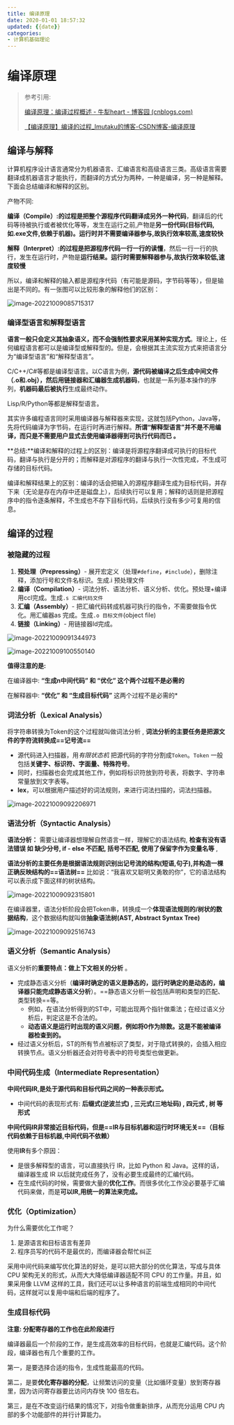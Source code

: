 ```yaml
---
title: 编译原理
date: 2020-01-01 18:57:32
updated: {{date}}
categories: 
- 计算机基础理论
---
```




# 编译原理

> 参考引用:
>
> [编译原理：编译过程概述 - 牛犁heart - 博客园 (cnblogs.com)](https://www.cnblogs.com/whiteBear/p/16651694.html)
>
> [【编译原理】编译的过程_Imutaku的博客-CSDN博客-编译原理](https://blog.csdn.net/baidu_36359440/article/details/108100411)

## 编译与解释

计算机程序设计语言通常分为机器语言、汇编语言和高级语言三类。高级语言需要翻译成机器语言才能执行，而翻译的方式分为两种，一种是编译，另一种是解释。下面会总结编译和解释的区别。

产物不同:

**编译（Compile）:**的过程是把**整个源程序代码翻译成另外一种代码**，翻译后的代码等待被执行或者被优化等等，发生在运行之前,产物是**另一份代码(目标代码,如.exe文件,依赖于机器)。运行时并不需要编译器参与,故执行效率较高,速度较快**

**解释（Interpret）:**的过程是把源程序代码**一行一行的读懂**，然后一行一行的执行，发生在运行时，产物是**运行结果。运行时需要解释器参与,故执行效率较低,速度较慢**

所以，编译和解释的输入都是源程序代码（有可能是源码，字节码等等），但是输出是不同的。有一张图可以比较形象的解释他们的区别：

![image-20221009085715317](%E7%BC%96%E8%AF%91%E5%8E%9F%E7%90%86/image-20221009085715317.png)



### 编译型语言和解释型语言

**语言一般只会定义其抽象语义，而不会强制性要求采用某种实现方式**。理论上，任何编程语言都可以是编译型或解释型的。但是，会根据其主流实现方式来把语言分为“编译型语言”和“解释型语言”。

C/C++/C#等都是编译型语言。以C语言为例，**源代码被编译之后生成中间文件（.o和.obj），然后用链接器和汇编器生成机器码**，也就是一系列基本操作的序列，**机器码最后被执行**生成最终动作。

Lisp/R/Python等都是解释型语言。

其实许多编程语言同时采用编译器与解释器来实现，这就包括Python，Java等，先将代码编译为字节码，在运行时再进行解释。**所谓“解释型语言”并不是不用编译，而只是不需要用户显式去使用编译器得到可执行代码而已 。**



**总结:**编译和解释的过程上的区别：编译是将源程序翻译成可执行的目标代码，翻译与执行是分开的；而解释是对源程序的翻译与执行一次性完成，不生成可存储的目标代码。

编译和解释结果上的区别：编译的话会把输入的源程序翻译生成为目标代码，并存下来（无论是存在内存中还是磁盘上），后续执行可以复用；解释的话则是把源程序中的指令逐条解释，不生成也不存下目标代码，后续执行没有多少可复用的信息。



## 编译的过程



### 被隐藏的过程

1. **预处理（Prepressing）**- 展开宏定义（处理`#define`，`#include`），删除注释，添加行号和文件名标识。生成.i 预处理文件
2. **编译（Compilation）**- 词法分析、语法分析、语义分析、优化。预处理+编译用ccl完成。生成`.s 汇编代码文件`
3. **汇编（Assembly）**- 把汇编代码转成机器可执行的指令，不需要做指令优化。用汇编器as 完成。生成`.o 目标文件`(object file)
4. **链接（Linking）**- 用链接器ld完成。



![image-20221009091344973](%E7%BC%96%E8%AF%91%E5%8E%9F%E7%90%86/image-20221009091344973.png)



![image-20221009100550140](%E7%BC%96%E8%AF%91%E5%8E%9F%E7%90%86/image-20221009100550140.png)

**值得注意的是:**

在编译器中:  **“生成n中间代码” 和 “优化” 这个两个过程不是必需的**

在解释器中: **“优化” 和 “生成目标代码”** 这两个过程不是必需的*

### 词法分析（Lexical Analysis）

将字符串转换为Token的这个过程就叫做词法分析 , **词法分析的主要任务是把源文件的字符流转换成==记号流==**

- 源代码进入扫描器，用*有限状态机* 把源代码的字符分割成`Token`。`Token` 一般包括**关键字、标识符、字面量、特殊符号**。
- 同时，扫描器也会完成其他工作，例如将标识符放到符号表，将数字、字符串常量放到文字表等。
- **lex**，可以根据用户描述好的词法规则，来进行词法扫描的，词法扫描器。

![image-20221009092206971](%E7%BC%96%E8%AF%91%E5%8E%9F%E7%90%86/image-20221009092206971.png)

### 语法分析（Syntactic Analysis）

**语法分析：** 需要让编译器想理解自然语言一样，理解它的语法结构, **检查有没有语法错误 如 缺少分号, if - else 不匹配, 括号不匹配, 使用了保留字作为变量名等** , 

**语法分析的主要任务是根据语法规则识别出记号流的结构(短语,句子),并构造一棵正确反映结构的==语法树==**
比如说：“我喜欢又聪明又勇敢的你”，它的语法结构可以表示成下面这样的树状结构。

![image-20221009092315801](%E7%BC%96%E8%AF%91%E5%8E%9F%E7%90%86/image-20221009092315801.png)

在编译器里，语法分析阶段会把Token串，转换成一个**体现语法规则的/树状的数据结构**，这个数据结构就叫做**抽象语法树(AST, Abstract Syntax Tree)**

![image-20221009092516743](%E7%BC%96%E8%AF%91%E5%8E%9F%E7%90%86/image-20221009092516743.png)

### 语义分析（Semantic Analysis）

语义分析的**重要特点：做上下文相关的分析** 。

- 完成静态语义分析（**编译时确定的语义是静态的，运行时确定的是动态的，编译器只能完成静态语义分析**）。==静态语义分析一般包括声明和类型的匹配、类型转换==等。
  - 例如，在语法分析得到的ST中，可能出现两个指针做乘法；在经过语义分析后，判定这是不合法的。
  - **动态语义是运行时出现的语义问题，例如将0作为除数。这是不能被编译器检查到的。**
- 经过语义分析后，ST的所有节点被标识了类型，对于隐式转换的，会插入相应转换节点。语义分析器还会对符号表中的符号类型也做更新。

### 中间代码生成（Intermediate Representation）

**中间代码IR,是处于源代码和目标代码之间的一种表示形式。**

- 中间代码的表现形式有: **后缀式(逆波兰式) , 三元式(三地址码) , 四元式 , 树 等形式**

**中间代码IR非常接近目标代码，但是==IR与目标机器和运行时环境无关==（目标代码依赖于目标机器,中间代码不依赖）**

使用**IR**有多个原因：

- 是很多解释型的语言，可以直接执行 IR，比如 Python 和 Java。这样的话，编译器生成 IR 以后就完成任务了，没有必要生成最终的汇编代码。
- 在生成代码的时候，需要做大量的**优化工作**。而很多优化工作没必要基于汇编代码来做，而是**可以IR,用统一的算法来完成。**

### 优化（Optimization）

为什么需要优化工作呢？

1. 是源语言和目标语言有差异
2. 程序员写的代码不是最优的，而编译器会帮忙纠正

采用中间代码来编写优化算法的好处，是可以把大部分的优化算法，写成与具体 CPU 架构无关的形式，从而大大降低编译器适配不同 CPU 的工作量。并且，如果采用像 LLVM 这样的工具，我们还可以让多种语言的前端生成相同的中间代码，这样就可以复用中端和后端的程序了。

### 生成目标代码

**注意: 分配寄存器的工作也在此阶段进行**

编译器最后一个阶段的工作，是生成高效率的目标代码，也就是汇编代码。这个阶段，编译器也有几个重要的工作。

第一，是要选择合适的指令，生成性能最高的代码。

第二，是要**优化寄存器的分配**，让频繁访问的变量（比如循环变量）放到寄存器里，因为访问寄存器要比访问内存快 100 倍左右。

第三，是在不改变运行结果的情况下，对指令做重新排序，从而充分运用 CPU 内部的多个功能部件的并行计算能力。